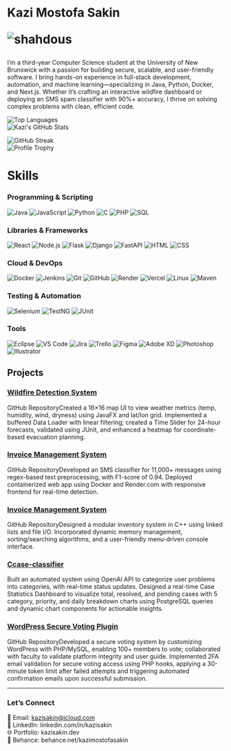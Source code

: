 # Kazi Mostofa Sakin <p align="left"> <img src="https://komarev.com/ghpvc/?username=shahdous&label=Profile%20views&color=0e75b6&style=flat" alt="shahdous" /> </p>
I’m a third-year Computer Science student at the University of New Brunswick with a passion for building secure, scalable, and user-friendly software. I bring hands-on experience in full-stack development, automation, and machine learning—specializing in Java, Python, Docker, and Next.js. Whether it’s crafting an interactive wildfire dashboard or deploying an SMS spam classifier with 90%+ accuracy, I thrive on solving complex problems with clean, efficient code.


![Top Languages](https://github-readme-stats.vercel.app/api/top-langs/?username=kazisakin&layout=compact&theme=light)<br>
![Kazi's GitHub Stats](https://github-readme-stats.vercel.app/api?username=kazisakin&show_icons=true&theme=light)

![GitHub Streak](https://github-readme-streak-stats.herokuapp.com/?user=kazisakin&theme=light)<br>
![Profile Trophy](https://github-profile-trophy.vercel.app/?username=kazisakin&theme=dracula)
# Skills

### Programming & Scripting
![Java](https://img.shields.io/badge/Java-ED8B00?style=for-the-badge&logo=openjdk&logoColor=white)
![JavaScript](https://img.shields.io/badge/JavaScript-F7DF1E?style=for-the-badge&logo=javascript&logoColor=black)
![Python](https://img.shields.io/badge/Python-3776AB?style=for-the-badge&logo=python&logoColor=white)
![C](https://img.shields.io/badge/C-00599C?style=for-the-badge&logo=c&logoColor=white)
![PHP](https://img.shields.io/badge/PHP-777BB4?style=for-the-badge&logo=php&logoColor=white)
![SQL](https://img.shields.io/badge/SQL-4479A1?style=for-the-badge&logo=postgresql&logoColor=white)

### Libraries & Frameworks
![React](https://img.shields.io/badge/React-20232A?style=for-the-badge&logo=react&logoColor=61DAFB)
![Node.js](https://img.shields.io/badge/Node.js-339933?style=for-the-badge&logo=nodedotjs&logoColor=white)
![Flask](https://img.shields.io/badge/Flask-000000?style=for-the-badge&logo=flask&logoColor=white)
![Django](https://img.shields.io/badge/Django-092E20?style=for-the-badge&logo=django&logoColor=white)
![FastAPI](https://img.shields.io/badge/FastAPI-009688?style=for-the-badge&logo=fastapi&logoColor=white)
![HTML](https://img.shields.io/badge/HTML5-E34F26?style=for-the-badge&logo=html5&logoColor=white)
![CSS](https://img.shields.io/badge/CSS3-1572B6?style=for-the-badge&logo=css3&logoColor=white)

### Cloud & DevOps
![Docker](https://img.shields.io/badge/Docker-2496ED?style=for-the-badge&logo=docker&logoColor=white)
![Jenkins](https://img.shields.io/badge/Jenkins-D24939?style=for-the-badge&logo=jenkins&logoColor=white)
![Git](https://img.shields.io/badge/Git-F05032?style=for-the-badge&logo=git&logoColor=white)
![GitHub](https://img.shields.io/badge/GitHub-181717?style=for-the-badge&logo=github&logoColor=white)
![Render](https://img.shields.io/badge/Render-46E3B7?style=for-the-badge&logo=render&logoColor=white)
![Vercel](https://img.shields.io/badge/Vercel-000000?style=for-the-badge&logo=vercel&logoColor=white)
![Linux](https://img.shields.io/badge/Linux-FCC624?style=for-the-badge&logo=linux&logoColor=black)
![Maven](https://img.shields.io/badge/Maven-C71A36?style=for-the-badge&logo=apache-maven&logoColor=white)

### Testing & Automation
![Selenium](https://img.shields.io/badge/Selenium-43B02A?style=for-the-badge&logo=selenium&logoColor=white)
![TestNG](https://img.shields.io/badge/TestNG-005000?style=for-the-badge&logo=testng&logoColor=white)
![JUnit](https://img.shields.io/badge/JUnit-25A162?style=for-the-badge&logo=junit5&logoColor=white)

### Tools
![Eclipse](https://img.shields.io/badge/Eclipse-2C2255?style=for-the-badge&logo=eclipse&logoColor=white)
![VS Code](https://img.shields.io/badge/VS%20Code-007ACC?style=for-the-badge&logo=visual-studio-code&logoColor=white)
![Jira](https://img.shields.io/badge/Jira-0052CC?style=for-the-badge&logo=jira&logoColor=white)
![Trello](https://img.shields.io/badge/Trello-0052CC?style=for-the-badge&logo=trello&logoColor=white)
![Figma](https://img.shields.io/badge/Figma-F24E1E?style=for-the-badge&logo=figma&logoColor=white)
![Adobe XD](https://img.shields.io/badge/Adobe%20XD-FF61F6?style=for-the-badge&logo=adobe-xd&logoColor=white)
![Photoshop](https://img.shields.io/badge/Photoshop-31A8FF?style=for-the-badge&logo=adobe-photoshop&logoColor=white)
![Illustrator](https://img.shields.io/badge/Illustrator-FF9A00?style=for-the-badge&logo=adobe-illustrator&logoColor=white)

## Projects

### [Wildfire Detection System](https://github.com/Kazisakin/wfd-t12) 
GitHub RepositoryCreated a 16×16 map UI to view weather metrics (temp, humidity, wind, dryness) using JavaFX and lat/lon grid. Implemented a buffered Data Loader with linear filtering; created a Time Slider for 24-hour forecasts, validated using JUnit, and enhanced a heatmap for coordinate-based evacuation planning.

### [Invoice Management System](https://github.com/Kazisakin/Invoice-generator) 
GitHub RepositoryDeveloped an SMS classifier for 11,000+ messages using regex-based text preprocessing, with F1-score of 0.94. Deployed containerized web app using Docker and Render.com with responsive frontend for real-time detection.

### [Invoice Management System](https://github.com/Kazisakin/Invoice-generator) 
GitHub RepositoryDesigned a modular inventory system in C++ using linked lists and file I/O. Incorporated dynamic memory management, sorting/searching algorithms, and a user-friendly menu-driven console interface.

### [Ccase-classifier](https://github.com/Kazisakin/2FA-Universal-WP-Voting) 
Built an automated system using OpenAI API to categorize user problems into categories, with real-time status updates. Designed a real-time Case Statistics Dashboard to visualize total, resolved, and pending cases with 5 category, priority, and daily breakdown charts using PostgreSQL queries and dynamic chart components for actionable insights.

### [WordPress Secure Voting Plugin](https://github.com/Kazisakin/2FA-Universal-WP-Voting) 
GitHub RepositoryDeveloped a secure voting system by customizing WordPress with PHP/MySQL, enabling 100+ members to vote; collaborated with faculty to validate platform integrity and user guide. Implemented 2FA email validation for secure voting access using PHP hooks, applying a 30-minute token limit after failed attempts and triggering automated confirmation emails upon successful submission.


<hr>

### Let’s Connect
📧 Email: kazisakin@icloud.com<br>
🔗 LinkedIn: linkedin.com/in/kazisakin<br>
🌐 Portfolio: kazisakin.dev<br>
🎨 Behance: behance.net/kazimostofasakin<br>
